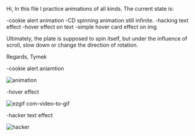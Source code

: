 Hi,
In this file I practice animations of all kinds.
The current state is:

-cookie alert animation
-CD spinning animation still infinite.
-hacking text effect
-hover effect on text
-simple hover card effect on img

Ultimately, the plate is supposed to spin itself, but under the influence of scroll, slow down or change the direction of rotation.

Regards, Tymek

-cookie alert aniamtion

![animation](https://github.com/Kleszczow/animation/assets/127091176/bfb4fade-c66a-4607-bec6-7d053d56341d)

-hover effect

![ezgif com-video-to-gif](https://github.com/Kleszczow/animation/assets/127091176/41ac5d28-bf10-4cc6-81e0-2b073c5edb2b)

-hacker text effect

![hacker](https://github.com/Kleszczow/animation/assets/127091176/8f8ad958-4a11-4dc6-a9f2-858afc984468)
